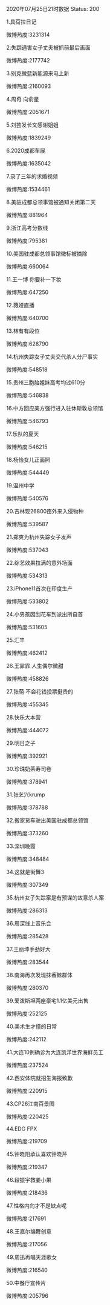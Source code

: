 2020年07月25日21时数据
Status: 200

1.具荷拉日记

微博热度:3231314

2.失踪遇害女子丈夫被抓前最后画面

微博热度:2177742

3.别克微蓝新能源来电上新

微博热度:2160093

4.周奇 向俞星

微博热度:2051671

5.刘芸发长文感谢姐姐

微博热度:1839249

6.2020成都车展

微博热度:1635042

7.录了三年的求婚视频

微博热度:1534461

8.美驻成都总领事馆被通知关闭第二天

微博热度:881964

9.浙江高考分数线

微博热度:795381

10.美国驻成都总领事馆徽标被摘除

微博热度:660064

11.王一博 你要补一下妆

微博热度:647250

12.薇娅直播

微博热度:640700

13.林有有段位

微博热度:628790

14.杭州失踪女子丈夫交代杀人分尸事实

微博热度:548518

15.贵州三胞胎姐妹高考均过610分

微博热度:546838

16.中方回应美方强行进入驻休斯敦总领馆

微博热度:546793

17.乐队的夏天

微博热度:546215

18.杨怡女儿正面照

微博热度:544449

19.温州中学

微博热度:540576

20.吉林现26800亩外来入侵物种

微博热度:539587

21.郑爽为杭州失踪女子发声

微博热度:537043

22.综艺效果拉满的意外场面

微博热度:534313

23.iPhone11首次在印度生产

微博热度:533802

24.小男孩因刮花车到派出所自首

微博热度:531605

25.汇丰

微博热度:462412

26.王霏霏 人生偶尔微甜

微博热度:458826

27.张萌 不会花钱投票挺贵的

微博热度:455345

28.快乐大本营

微博热度:444072

29.明日之子

微博热度:392921

30.珍珠奶茶寿司卷

微博热度:378941

31.张艺兴krump

微博热度:378788

32.搬家货车驶出美国驻成都总领馆

微博热度:373260

33.深圳晚霞

微博热度:348484

34.这就是街舞3

微博热度:307349

35.杭州女子失踪案是有预谋的故意杀人案

微博热度:286313

36.周深线上音乐会

微博热度:285428

37.王丽坤手劲好大

微博热度:283544

38.南海再次发现抹香鲸群体

微博热度:280370

39.爱泼斯坦两座豪宅1.1亿美元出售

微博热度:252125

40.美术生才懂的日常

微博热度:242112

41.大连10例确诊为大连凯洋世界海鲜员工

微博热度:237524

42.西安体院就招生海报致歉

微博热度:220915

43.CP26江南百景图

微博热度:220425

44.EDG FPX

微博热度:219709

45.钟晓阳承认喜欢钟晓芹

微博热度:219347

46.段振宇救姜小果

微博热度:218436

47.性格内向才不是缺点呢

微博热度:217691

48.王嘉尔编舞创意

微博热度:217056

49.周迅再唱天涯歌女

微博热度:216540

50.中餐厅宣传片

微博热度:205796

